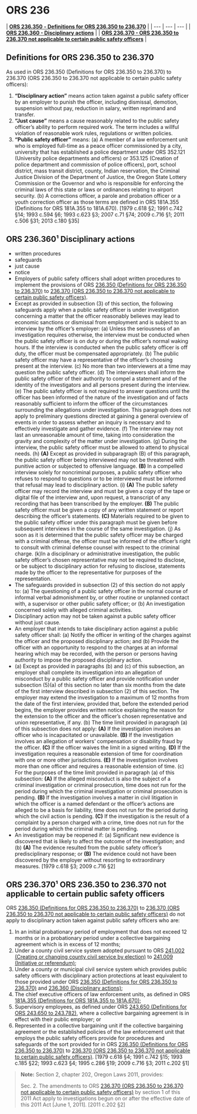 # ORS 236

| [**ORS 236.350**](ors-236.md#definitions-for-ors-236-350-to-236-370)[ **- Definitions for ORS 236.350 to 236.370**](ors-236.md#definitions-for-ors-236-350-to-236-370) |
| --- | --- | --- |
| [**ORS 236.360 - Disciplinary actions**](ors-236.md#ors-236-360-disciplinary-actions) |
| [**ORS 236.370 - ORS 236.350 to 236.370 not applicable to certain public safety officers**](ors-236.md#ors-236-370-ors-236-350-to-236-370-not-applicable-to-certain-public-safety-officers) |

## Definitions for ORS 236.350 to 236.370

As used in ORS 236.350 \(Definitions for ORS 236.350 to 236.370\) to 236.370 \(ORS 236.350 to 236.370 not applicable to certain public safety officers\):

1. **“Disciplinary action”** means action taken against a public safety officer by an employer to punish the officer, including dismissal, demotion, suspension without pay, reduction in salary, written reprimand and transfer.
2. **“Just cause”** means a cause reasonably related to the public safety officer’s ability to perform required work. The term includes a willful violation of reasonable work rules, regulations or written policies.
3. **“Public safety officer”** means: \(a\) A member of a law enforcement unit who is employed full-time as a peace officer commissioned by a city, university that has established a police department under ORS 352.121 \(University police departments and officers\) or 353.125 \(Creation of police department and commission of police officers\), port, school district, mass transit district, county, Indian reservation, the Criminal Justice Division of the Department of Justice, the Oregon State Lottery Commission or the Governor and who is responsible for enforcing the criminal laws of this state or laws or ordinances relating to airport security. \(b\) A corrections officer, a parole and probation officer or a youth correction officer as those terms are defined in ORS 181A.355 \(Definitions for ORS 181A.355 to 181A.670\). \[1979 c.618 §2; 1991 c.742 §14; 1993 c.594 §6; 1993 c.623 §3; 2007 c.71 §74; 2009 c.716 §1; 2011 c.506 §31; 2013 c.180 §35\]

## ORS 236.360¹  Disciplinary actions

* written procedures
* safeguards
* just cause
* notice
* Employers of public safety officers shall adopt written procedures to implement the provisions of ORS [236.350 \(Definitions for ORS 236.350 to 236.370\)](https://www.oregonlaws.org/ors/236.350) to [236.370 \(ORS 236.350 to 236.370 not applicable to certain public safety officers\)](https://www.oregonlaws.org/ors/236.370).
* Except as provided in subsection \(3\) of this section, the following safeguards apply when a public safety officer is under investigation concerning a matter that the officer reasonably believes may lead to economic sanctions or dismissal from employment and is subject to an interview by the officer’s employer:  \(a\) Unless the seriousness of an investigation requires otherwise, the interview must be conducted when the public safety officer is on duty or during the officer’s normal waking hours. If the interview is conducted when the public safety officer is off duty, the officer must be compensated appropriately.  \(b\) The public safety officer may have a representative of the officer’s choosing present at the interview.  \(c\) No more than two interviewers at a time may question the public safety officer.  \(d\) The interviewers shall inform the public safety officer of their authority to compel a statement and of the identity of the investigators and all persons present during the interview.  \(e\) The public safety officer is not required to answer questions until the officer has been informed of the nature of the investigation and of facts reasonably sufficient to inform the officer of the circumstances surrounding the allegations under investigation. This paragraph does not apply to preliminary questions directed at gaining a general overview of events in order to assess whether an inquiry is necessary and to effectively investigate and gather evidence.  \(f\) The interview may not last an unreasonable amount of time, taking into consideration the gravity and complexity of the matter under investigation.  \(g\) During the interview, the public safety officer must be allowed to attend to physical needs.  \(h\)  **\(A\)** Except as provided in subparagraph \(B\) of this paragraph, the public safety officer being interviewed may not be threatened with punitive action or subjected to offensive language.  **\(B\)** In a compelled interview solely for noncriminal purposes, a public safety officer who refuses to respond to questions or to be interviewed must be informed that refusal may lead to disciplinary action.  \(i\)  **\(A\)** The public safety officer may record the interview and must be given a copy of the tape or digital file of the interview and, upon request, a transcript of any recording that has been transcribed by the employer.  **\(B\)** The public safety officer must be given a copy of any written statement or report describing the officer’s statements.  **\(C\)** Materials required to be given to the public safety officer under this paragraph must be given before subsequent interviews in the course of the same investigation.  \(j\) As soon as it is determined that the public safety officer may be charged with a criminal offense, the officer must be informed of the officer’s right to consult with criminal defense counsel with respect to the criminal charge.  \(k\)In a disciplinary or administrative investigation, the public safety officer’s chosen representative may not be required to disclose, or be subject to disciplinary action for refusing to disclose, statements made by the officer to the representative for purposes of the representation. 
* The safeguards provided in subsection \(2\) of this section do not apply to:  \(a\) The questioning of a public safety officer in the normal course of informal verbal admonishment by, or other routine or unplanned contact with, a supervisor or other public safety officer; or  \(b\) An investigation concerned solely with alleged criminal activities. 
* Disciplinary action may not be taken against a public safety officer without just cause. 
* An employer that intends to take disciplinary action against a public safety officer shall:  \(a\) Notify the officer in writing of the charges against the officer and the proposed disciplinary action; and  \(b\) Provide the officer with an opportunity to respond to the charges at an informal hearing which may be recorded, with the person or persons having authority to impose the proposed disciplinary action. 
* \(a\) Except as provided in paragraphs \(b\) and \(c\) of this subsection, an employer shall complete its investigation into an allegation of misconduct by a public safety officer and provide notification under subsection \(5\)\(a\) of this section no later than six months from the date of the first interview described in subsection \(2\) of this section. The employer may extend the investigation to a maximum of 12 months from the date of the first interview, provided that, before the extended period begins, the employer provides written notice explaining the reason for the extension to the officer and the officer’s chosen representative and union representative, if any.  \(b\) The time limit provided in paragraph \(a\) of this subsection does not apply:  **\(A\)** If the investigation involves an officer who is incapacitated or unavailable.  **\(B\)** If the investigation involves an allegation of workers’ compensation or disability fraud by the officer.  **\(C\)** If the officer waives the limit in a signed writing.  **\(D\)** If the investigation requires a reasonable extension of time for coordination with one or more other jurisdictions.  **\(E\)** If the investigation involves more than one officer and requires a reasonable extension of time.  \(c\) For the purposes of the time limit provided in paragraph \(a\) of this subsection:  **\(A\)** If the alleged misconduct is also the subject of a criminal investigation or criminal prosecution, time does not run for the period during which the criminal investigation or criminal prosecution is pending.  **\(B\)** If the investigation involves a matter in civil litigation in which the officer is a named defendant or the officer’s actions are alleged to be a basis for liability, time does not run for the period during which the civil action is pending.  **\(C\)** If the investigation is the result of a complaint by a person charged with a crime, time does not run for the period during which the criminal matter is pending. 
* An investigation may be reopened if:  \(a\) Significant new evidence is discovered that is likely to affect the outcome of the investigation; and  \(b\)  **\(A\)** The evidence resulted from the public safety officer’s predisciplinary response; or  **\(B\)** The evidence could not have been discovered by the employer without resorting to extraordinary measures. \[1979 c.618 §3; 2009 c.716 §2\]

## ORS 236.370¹  ORS 236.350 to 236.370 not applicable to certain public safety officers

ORS [236.350 \(Definitions for ORS 236.350 to 236.370\)](https://www.oregonlaws.org/ors/236.350) to [236.370 \(ORS 236.350 to 236.370 not applicable to certain public safety officers\)](https://www.oregonlaws.org/ors/236.370) do not apply to disciplinary action taken against public safety officers who are:

1. In an initial probationary period of employment that does not exceed 12 months or in a probationary period under a collective bargaining agreement which is in excess of 12 months; 
2. Under a county civil service system adopted pursuant to ORS [241.002 \(Creating or changing county civil service by election\)](https://www.oregonlaws.org/ors/241.002) to [241.009 \(Initiative or referendum\)](https://www.oregonlaws.org/ors/241.009); 
3. Under a county or municipal civil service system which provides public safety officers with disciplinary action protections at least equivalent to those provided under ORS [236.350 \(Definitions for ORS 236.350 to 236.370\)](https://www.oregonlaws.org/ors/236.350) and [236.360 \(Disciplinary actions\)](https://www.oregonlaws.org/ors/236.360); 
4. The chief executive officers of law enforcement units, as defined in ORS [181A.355 \(Definitions for ORS 181A.355 to 181A.670\)](https://www.oregonlaws.org/ors/181A.355); 
5. Supervisory employees, as defined under ORS [243.650 \(Definitions for ORS 243.650 to 243.782\)](https://www.oregonlaws.org/ors/243.650), where a collective bargaining agreement is in effect with their public employer; or 
6. Represented in a collective bargaining unit if the collective bargaining agreement or the established policies of the law enforcement unit that employs the public safety officers provide for procedures and safeguards of the sort provided for in ORS [236.350 \(Definitions for ORS 236.350 to 236.370\)](https://www.oregonlaws.org/ors/236.350) to [236.370 \(ORS 236.350 to 236.370 not applicable to certain public safety officers\)](https://www.oregonlaws.org/ors/236.370). \[1979 c.618 §4; 1991 c.742 §15; 1993 c.185 §22; 1993 c.623 §4; 1995 c.286 §19; 2009 c.716 §3; 2011 c.202 §1\]

> **Note:** Section 2, chapter 202, Oregon Laws 2011, provides:  
>   
> Sec. 2. The amendments to ORS [236.370 \(ORS 236.350 to 236.370 not applicable to certain public safety officers\)](https://www.oregonlaws.org/ors/236.370) by section 1 of this 2011 Act apply to investigations begun on or after the effective date of this 2011 Act \[June 1, 2011\]. \[2011 c.202 §2\]


